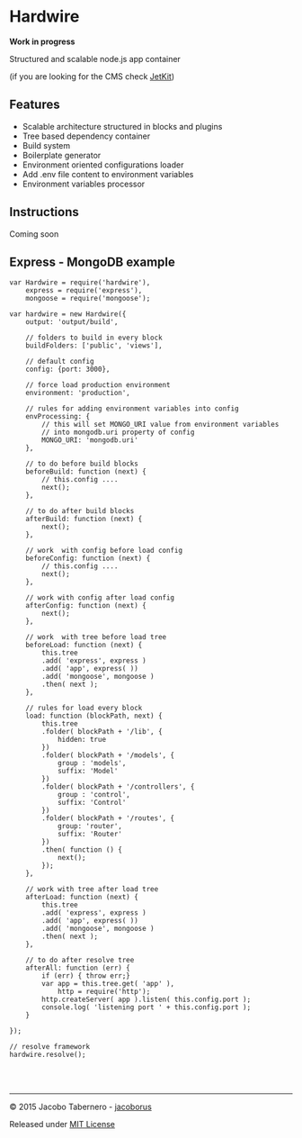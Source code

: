 Hardwire
========

**Work in progress**

Structured and scalable node.js app container

(if you are looking for the CMS check [JetKit](https://github.com/jacoborus/jetkit))


Features
--------

- Scalable architecture structured in blocks and plugins
- Tree based dependency container
- Build system
- Boilerplate generator
- Environment oriented configurations loader
- Add .env file content to environment variables
- Environment variables processor


Instructions
------------

Coming soon


Express - MongoDB example
-------------------------

```
var Hardwire = require('hardwire'),
	express = require('express'),
	mongoose = require('mongoose');

var hardwire = new Hardwire({
	output: 'output/build',

	// folders to build in every block
	buildFolders: ['public', 'views'],

	// default config
	config: {port: 3000},

	// force load production environment
	environment: 'production',

	// rules for adding environment variables into config
	envProcessing: {
		// this will set MONGO_URI value from environment variables
		// into mongodb.uri property of config
		MONGO_URI: 'mongodb.uri'
	},

	// to do before build blocks
	beforeBuild: function (next) {
		// this.config ....
		next();
	},

	// to do after build blocks
	afterBuild: function (next) {
		next();
	},

	// work  with config before load config
	beforeConfig: function (next) {
		// this.config ....
		next();
	},

	// work with config after load config
	afterConfig: function (next) {
		next();
	},

	// work  with tree before load tree
	beforeLoad: function (next) {
		this.tree
		.add( 'express', express )
		.add( 'app', express( ))
		.add( 'mongoose', mongoose )
		.then( next );
	},

	// rules for load every block
	load: function (blockPath, next) {
		this.tree
		.folder( blockPath + '/lib', {
			hidden: true
		})
		.folder( blockPath + '/models', {
			group : 'models',
			suffix: 'Model'
		})
		.folder( blockPath + '/controllers', {
			group : 'control',
			suffix: 'Control'
		})
		.folder( blockPath + '/routes', {
			group: 'router',
			suffix: 'Router'
		})
		.then( function () {
			next();
		});
	},

	// work with tree after load tree
	afterLoad: function (next) {
		this.tree
		.add( 'express', express )
		.add( 'app', express( ))
		.add( 'mongoose', mongoose )
		.then( next );
	},

	// to do after resolve tree
	afterAll: function (err) {
		if (err) { throw err;}
		var app = this.tree.get( 'app' ),
			http = require('http');
		http.createServer( app ).listen( this.config.port );
		console.log( 'listening port ' + this.config.port );
	}

});

// resolve framework
hardwire.resolve();
```


<br><br>

---

© 2015 Jacobo Tabernero - [jacoborus](http://jacoborus.codes)

Released under [MIT License](https://raw.github.com/jacoborus/hardwire/master/LICENSE)
